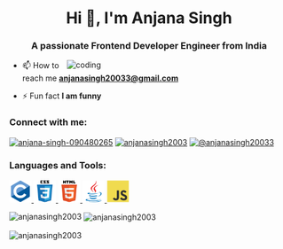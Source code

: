 <h1 align="center">Hi 👋, I'm Anjana Singh</h1>
<h3 align="center">A passionate Frontend Developer Engineer from India</h3>
<img align="right" alt="coding" width="400" scr="
">


- 📫 How to reach me **anjanasingh20033@gmail.com**

- ⚡ Fun fact **I am funny**

<h3 align="left">Connect with me:</h3>
<p align="left">
<a href="https://linkedin.com/in/anjana-singh-090480265" target="blank"><img align="center" src="https://raw.githubusercontent.com/rahuldkjain/github-profile-readme-generator/master/src/images/icons/Social/linked-in-alt.svg" alt="anjana-singh-090480265" height="30" width="40" /></a>
<a href="https://instagram.com/anjanasingh2003" target="blank"><img align="center" src="https://raw.githubusercontent.com/rahuldkjain/github-profile-readme-generator/master/src/images/icons/Social/instagram.svg" alt="anjanasingh2003" height="30" width="40" /></a>
<a href="https://www.hackerrank.com/@anjanasingh20033" target="blank"><img align="center" src="https://raw.githubusercontent.com/rahuldkjain/github-profile-readme-generator/master/src/images/icons/Social/hackerrank.svg" alt="@anjanasingh20033" height="30" width="40" /></a>
</p>

<h3 align="left">Languages and Tools:</h3>
<p align="left"> <a href="https://www.cprogramming.com/" target="_blank" rel="noreferrer"> <img src="https://raw.githubusercontent.com/devicons/devicon/master/icons/c/c-original.svg" alt="c" width="40" height="40"/> </a> <a href="https://www.w3schools.com/css/" target="_blank" rel="noreferrer"> <img src="https://raw.githubusercontent.com/devicons/devicon/master/icons/css3/css3-original-wordmark.svg" alt="css3" width="40" height="40"/> </a> <a href="https://www.w3.org/html/" target="_blank" rel="noreferrer"> <img src="https://raw.githubusercontent.com/devicons/devicon/master/icons/html5/html5-original-wordmark.svg" alt="html5" width="40" height="40"/> </a> <a href="https://www.java.com" target="_blank" rel="noreferrer"> <img src="https://raw.githubusercontent.com/devicons/devicon/master/icons/java/java-original.svg" alt="java" width="40" height="40"/> </a> <a href="https://developer.mozilla.org/en-US/docs/Web/JavaScript" target="_blank" rel="noreferrer"> <img src="https://raw.githubusercontent.com/devicons/devicon/master/icons/javascript/javascript-original.svg" alt="javascript" width="40" height="40"/> </a> </p>

<p><img align="left" src="https://github-readme-stats.vercel.app/api/top-langs?username=anjanasingh2003&show_icons=true&locale=en&layout=compact" alt="anjanasingh2003" /></p>

<p>&nbsp;<img align="center" src="https://github-readme-stats.vercel.app/api?username=anjanasingh2003&show_icons=true&locale=en" alt="anjanasingh2003" /></p>

<p><img align="center" src="https://github-readme-streak-stats.herokuapp.com/?user=anjanasingh2003&" alt="anjanasingh2003" /></p>



